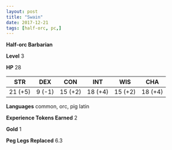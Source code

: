 ```yaml
---
layout: post
title: "Swain"
date: 2017-12-21
tags: [half-orc, pc,]
---
```


**Half-orc Barbarian**

**Level** 3

**HP** 28

|   STR   |   DEX   |   CON   |   INT   |   WIS   |   CHA   |
|:-----:|:-----:|:-----:|:-----:|:-----:|:-----:|
| 21 (+5) | 9 (-1) | 15 (+2) | 18 (+4) | 15 (+2) | 18 (+4) |

**Languages** common, orc, pig latin

**Experience Tokens Earned** 2

**Gold** 1

**Peg Legs Replaced** 6.3
